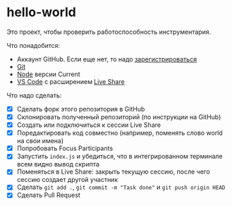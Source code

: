 # hello-world

Это проект, чтобы проверить работоспособность инструментария.

Что понадобится:
* Аккаунт GitHub. Если еще нет, то надо [зарегистрироваться](https://github.com/join)
* [Git](https://git-scm.com/)
* [Node](https://nodejs.org/en/) версии Current
* [VS Code](https://code.visualstudio.com/) с расширением [Live Share](https://marketplace.visualstudio.com/items?itemName=MS-vsliveshare.vsliveshare-pack)

Что надо сделать:
- [x] Сделать форк этого репозитория в GitHub
- [x] Склонировать полученный репозиторий (по инструкции на GitHub)
- [x] Создать или подключиться к сессии Live Share
- [x] Поредактировать код совместно (например, поменять слово world на свои имена)
- [x] Попробовать Focus Participants
- [x] Запустить `index.js` и убедиться, что в интегрированном терминале всем видно вывод скрипта
- [x] Поменяться в Live Share: закрыть текущую сессию, после чего сессию создает другой участник
- [x] Сделать `git add .`, `git commit -m "Task done"` и `git push origin HEAD`
- [x] Сделать Pull Request

